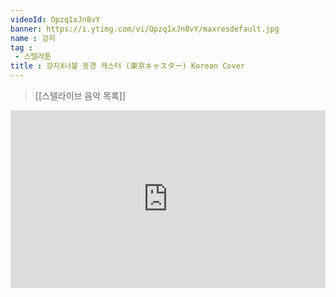 ```yaml
---
videoId: Opzq1xJn8vY
banner: https://i.ytimg.com/vi/Opzq1xJn8vY/maxresdefault.jpg
name : 강지
tag : 
 - 스텔라툰
title : 강지X너불 동경 캐스터 (東京キャスター) Korean Cover
---
```

> [[스텔라이브 음악 목록]]
<div style="position:relative;width:100%;padding-bottom:56.25%"><iframe style="width:100%;height:100%; position:absolute"  src="https://www.youtube.com/embed/Opzq1xJn8vY"  frameborder="0" allow="accelerometer; autoplay; clipboard-write; encrypted-media; gyroscope; picture-in-picture; web-share" allowfullscreen></iframe></div>